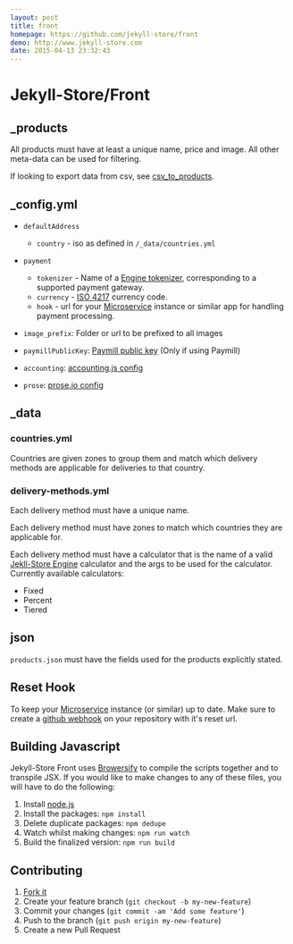```yaml
---
layout: post
title: front
homepage: https://github.com/jekyll-store/front
demo: http://www.jekyll-store.com
date: 2015-04-13 23:32:43
---
```

# Jekyll-Store/Front

## _products

All products must have at least a unique name, price and image. All other meta-data can be used for filtering.

If looking to export data from csv, see [csv_to_products](https://github.com/jekyll-store/csv_to_products).

## _config.yml

* `defaultAddress`
  * `country` - iso as defined in `/_data/countries.yml`

* `payment`
  * `tokenizer` - Name of a [Engine tokenizer](https://github.com/jekyll-store/engine#tokenizers), corresponding to a supported payment gateway.
  * `currency` - [ISO 4217](http://en.wikipedia.org/wiki/ISO_4217) currency code.
  * `hook` - url for your [Microservice](https://github.com/jekyll-store/microservice) instance or similar app for handling payment processing.

* `image_prefix`: Folder or url to be prefixed to all images

* `paymillPublicKey`: [Paymill public key](https://developers.paymill.com/en/introduction/your-account/) (Only if using Paymill)

* `accounting`: [accounting.js config](http://openexchangerates.github.io/accounting.js/#documentation)

* `prose`: [prose.io config](https://github.com/prose/prose/wiki/Prose-Configuration)

## _data

### countries.yml

Countries are given zones to group them and match which delivery methods are applicable for deliveries to that country.

### delivery-methods.yml

Each delivery method must have a unique name.

Each delivery method must have zones to match which countries they are applicable for.

Each delivery method must have a calculator that is the name of a valid [Jekll-Store Engine](https://github.com/jekyll-store/engine) calculator and the args to be used for the calculator. Currently available calculators:
* Fixed
* Percent
* Tiered

## json

`products.json` must have the fields used for the products explicitly stated.

## Reset Hook

To keep your [Microservice](https://github.com/jekyll-store/microservice) instance (or similar) up to date. Make sure to create a [github webhook](https://developer.github.com/webhooks/creating/) on your repository with it's reset url.

## Building Javascript

Jekyll-Store Front uses [Browersify](https://github.com/substack/node-browserify) to compile the scripts together and to transpile JSX. If you would like to make changes to any of these files, you will have to do the following:

1. Install [node.js](https://nodejs.org/download/)
2. Install the packages: `npm install`
3. Delete duplicate packages: `npm dedupe`
4. Watch whilst making changes: `npm run watch`
5. Build the finalized version: `npm run build`

## Contributing

1. [Fork it](https://github.com/jekyll-store/front/fork)
2. Create your feature branch (`git checkout -b my-new-feature`)
3. Commit your changes (`git commit -am 'Add some feature'`)
4. Push to the branch (`git push origin my-new-feature`)
5. Create a new Pull Request


